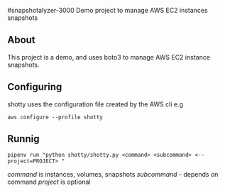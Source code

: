 #snapshotalyzer-3000
Demo project to manage AWS EC2 instances snapshots

## About

This project is a demo, and uses boto3 to manage AWS EC2 instance snapshots.

## Configuring

shotty uses the configuration file created by the AWS cli e.g

`aws configure --profile shotty`

## Runnig

`pipenv run "python shotty/shotty.py <command> <subcommand> <--project=PROJECT>
"`

*command* is instances, volumes, snapshots
*subcommand* - depends on command
*project* is optional
